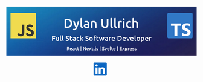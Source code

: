 ![Dylan Ullrich - GitHub Banner](./img/github-banner.png)

<p align="center">
<a href="https://www.linkedin.com/in/dsullrich/" target="_blank" rel="noopener noreferrer"><img height="35" src="./img/linkedin.svg"></a>&nbsp;&nbsp;
